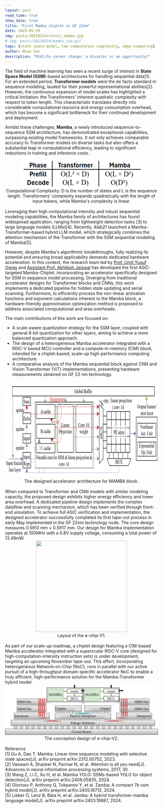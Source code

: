 ```yaml
---
layout: post
read_time: true
show_date: true
title: "First Mamba chiplet in GF 22nm"
date: 2025-05-29
img: posts/20210324/static_mamba.jpg
# img: posts/20210324/mamba_ssm.gif
tags: [state space model, low computation complexity, edge-computing]
author: Miao Sun
description: "Midlife career change: a disaster or an opportunity?"
---
```


<!-- PDF generation  -->
<!-- # First Mamba chiplet in GF 22nm
![frontpage](https://github.com/echip-from-elab/echip-from-elab.github.io/blob/main/assets/img/posts/20210324/static_mamba.jpg?raw=true) -->
<!-- PDF generation  -->

The field of machine learning has seen a recent surge of interest in **State Space Model (SSM)**-based architectures for handling sequential data[1]. For an extended period, **Transformer models** were the de facto standard in sequence modeling, lauded for their powerful representational abilities[2]. However, the continuous expansion of model scales has highlighted a critical limitation: the Transformers' inherent quadratic complexity with respect to token length. This characteristic translates directly into considerable computational resource and energy consumption overhead, which has become a significant bottleneck for their continued development and deployment.

Amidst these challenges, **Mamba**, a newly introduced sequence-to-sequence SSM architecture, has demonstrated exceptional capabilities, surpassing existing model frameworks. It not only achieves comparable accuracy to Transformer models on diverse tasks but also offers a substantial leap in computational efficiency, leading to significant reductions in training and inference costs.

<div align="center">
  <img src="https://github.com/echip-from-elab/echip-from-elab.github.io/blob/main/assets/img/posts/20210324/complexity_table.png?raw=true" width="400" height="90">
</div>
<!-- ![complexity](https://github.com/echip-from-elab/echip-from-elab.github.io/blob/main/assets/img/posts/20210324/complexity_table.png) -->
<center> Computational Complexity: D is the number of states and L is the sequence length. Transformers' complexity expands quadratically with the length of input tokens, while Mamba's complexity is linear.</center>

<br>
Leveraging their high computational intensity and robust sequential modeling capabilities, the Mamba family of architectures has found widespread application, ranging from lightweight detection tasks [3] to large language models (LLMs)[4]. Recently, Alab21 launched a Mamba-Transformer-based hybrid LLM model, which strategically combines the attention mechanism of the Transformer with the SSM sequential modeling of Mamba[5].

However, despite Mamba's algorithmic breakthroughs, fully realizing its potential and ensuring broad applicability demands dedicated hardware acceleration. In this context, the research team led by [Prof. Umit Yusuf Ogras](https://elab.ece.wisc.edu/staff/ogras-umit/) and [Assistant Prof. Akhilesh Jaiswal](https://directory.engr.wisc.edu/ece/Faculty/Jaiswal_Akhilesh/) has developed the first ASIC-targeted Mamba-Chiplet, incorporating an accelerator specifically designed for SSM in sequence model processing. Diverging from traditional accelerator designs for Transformer blocks and CNNs, this work implements a dedicated pipeline for hidden state updating and serial scanning. Furthermore, to efficiently process the non-linear activation functions and exponent calculations inherent to the Mamba block, a hardware-friendly approximation optimization method is proposed to address associated computational and area overheads.

The main contributions of this work are focused on:
- A scale-aware quantization strategy for the SSM layer, coupled with general 8-bit quantization for other layers, aiming to achieve a more balanced quantization approach.
- The design of a heterogeneous Mamba accelerator integrated with a RISC-V based MCU controller and a compute-in-memory (CIM) block, intended for a chiplet-based, scale-up high-performance computing architecture.
- A comparative analysis of the Mamba sequential block against CNN and Vision Transformer (ViT) implementations, presenting hardware measurements obtained on GF 22 nm technology.
<br>
<div align="center">
  <img src="https://raw.githubusercontent.com/echip-from-elab/echip-from-elab.github.io/643a8e7e51cb50c9bde0ca8994eb8a66adefb1da/assets/img/posts/20210324/mamba_arch.svg" width="800" height="300">
</div>
<center>The designed accelerator architecture for MAMBA block.</center>
<br>
When compared to Transformer and CNN models with similar modeling capacity, the proposed design exhibits higher energy efficiency and lower area overhead. A dedicated pipeline design implements the complex dataflow and scanning mechanism, which has been verified through front-end simulation. To achieve full ASIC verification and implementation, the designed accelerator successfully completed its first tape-out process in early May implemented in the GF 22nm technology node. The core design measures 0.5913 mm × 0.5917 mm. Our design for Mamba implementation operates at 100MHz with a 0.8V supply voltage, consuming a total power of 13.49mW.
<br>
<div align="center">
  <img src="https://github.com/echip-from-elab/echip-from-elab.github.io/blob/main/assets/img/posts/20210324/layout.png?raw=true" width="300" height="300">
</div>
<center>Layout of the e-chip-V1. </center>
<br>
As part of our scale-up roadmap, a chiplet design featuring a CIM-based Mamba accelerator integrated with a superscalar RISC-V core (designed for high-computation-intensity instruction sets) is under development, targeting an upcoming November tape-out. This effort, incorporating heterogeneous Network-on-Chip (NoC), runs in parallel with our active pursuit of a high-throughput domain-specific accelerator NoC to enable a truly efficient, high-performance solution for the Mamba-Transformer hybrid model.
<br>
<div align="center">
  <img src="https://raw.githubusercontent.com/echip-from-elab/echip-from-elab.github.io/643a8e7e51cb50c9bde0ca8994eb8a66adefb1da/assets/img/posts/20210324/echip_v2.svg">
</div>
<center>The conception design of e-chip-V2.</center>

<br>
Reference<br>
[1] Gu A, Dao T. Mamba: Linear-time sequence modeling with selective state spaces[J]. arXiv preprint arXiv:2312.00752, 2023.<br>
[2] Vaswani A, Shazeer N, Parmar N, et al. Attention is all you need[J]. Advances in neural information processing systems, 2017, 30.<br>
[3] Wang Z, Li C, Xu H, et al. Mamba YOLO: SSMs-based YOLO for object detection[J]. arXiv preprint arXiv:2406.05835, 2024.<br>
[4] Glorioso P, Anthony Q, Tokpanov Y, et al. Zamba: A compact 7b ssm hybrid model[J]. arXiv preprint arXiv:2405.16712, 2024.<br>
[5] Lieber O, Lenz B, Bata H, et al. Jamba: A hybrid transformer-mamba language model[J]. arXiv preprint arXiv:2403.19887, 2024.